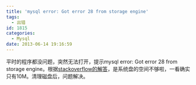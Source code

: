 ```yaml
---
title: 'mysql error: Got error 28 from storage engine'
tags:
  - 出错
id: 1815
categories:
  - Mysql
date: 2013-06-14 19:16:59
---
```


平时的程序都没问题，突然无法打开，提示mysql error: Got error 28 from storage engine。根据[stackoverflow的解答](http://stackoverflow.com/questions/10513887/mysql-database-got-error-28-from-storage-engine-while-accessing-from-webmin)，是系统盘的空间不够啦，一看确实只有10M。清理磁盘后，问题解决。